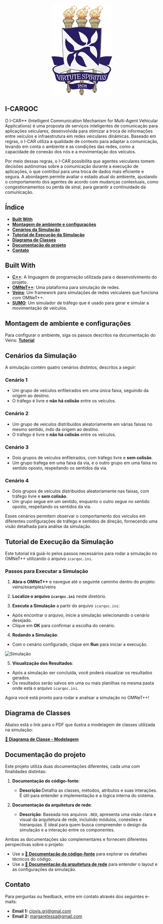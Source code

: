 <div align="center">
  <img src="./assets/brasao_ufba.png" alt="Brasão da UFBA" width="200" height="300"/>
</div>



## I-CARQOC


O I-CAR** (Intelligent Communication Mechanism for Multi-Agent Vehicular Applications) é uma proposta de serviços inteligentes de comunicação para aplicações veiculares, desenvolvida para otimizar a troca de informações entre veículos e infraestrutura em redes veiculares dinâmicas. Baseado em regras, o I-CAR utiliza a qualidade de contexto para adaptar a comunicação, levando em conta o ambiente e as condições das redes, como a capacidade de conexão dos nós e a movimentação dos veículos.

Por meio dessas regras, o I-CAR possibilita que agentes veiculares tomem decisões autônomas sobre a comunicação durante a execução de aplicações, o que contribui para uma troca de dados mais eficiente e segura. A abordagem permite avaliar o estado atual do ambiente, ajustando o comportamento dos agentes de acordo com mudanças contextuais, como congestionamentos ou perda de sinal, para garantir a continuidade da comunicação.

## Índice

- **[Built With](#built-with)**
- **[Montagem de ambiente e configurações](#montagem-de-ambiente-e-configurações)**
- **[Cenários da Simulação](#cenários-da-simulação)**
- **[Tutorial de Execução da Simulação](#tutorial-de-execução-da-simulação)**
- **[Diagrama de Classes](#diagrama-de-classes)**
- **[Documentação do projeto](#documentação-do-projeto)**
- **[Contato](#documentação-do-projeto)**


## Built With

- **[C++](https://learn.microsoft.com/pt-br/cpp/cpp/?view=msvc-170)**: A linguagem de programação utilizada para o desenvolvimento do projeto.
- **[OMNeT++](https://omnetpp.org/)**: Uma plataforma para simulação de redes.
- **[Veins](https://veins.car2x.org/)**: Um framework para simulações de redes veiculares que funciona com OMNeT++.
- **[SUMO](https://www.eclipse.org/sumo/)**: Um simulador de tráfego que é usado para gerar e simular a movimentação de veículos.

## Montagem de ambiente e configurações

Para configurar o ambiente, siga os passos descritos na documentação do Veins: **[Tutorial](https://veins.car2x.org/tutorial/)**


## Cenários da Simulação

A simulação contém quatro cenários distintos, descritos a seguir:

### Cenário 1
- Um grupo de veículos enfileirados em uma única faixa, seguindo da origem ao destino.
- O tráfego é livre e **não há colisão** entre os veículos.

### Cenário 2
- Um grupo de veículos distribuídos aleatoriamente em várias faixas no mesmo sentido, indo da origem ao destino.
- O tráfego é livre e **não há colisão** entre os veículos.

### Cenário 3
- Dois grupos de veículos enfileirados, com tráfego livre e **sem colisão**.
- Um grupo trafega em uma faixa da via, e o outro grupo em uma faixa no sentido oposto, respeitando os sentidos da via.

### Cenário 4
- Dois grupos de veículos distribuídos aleatoriamente nas faixas, com tráfego livre e **sem colisão**.
- Um grupo segue em um sentido, enquanto o outro segue no sentido oposto, respeitando os sentidos da via.

Esses cenários permitem observar o comportamento dos veículos em diferentes configurações de tráfego e sentidos de direção, fornecendo uma visão detalhada para análise da simulação.



## Tutorial de Execução da Simulação

Este tutorial irá guiá-lo pelos passos necessários para rodar a simulação no OMNeT++ utilizando o arquivo `icarqoc.ini`.

### Passos para Executar a Simulação

1. **Abra o OMNeT++** e navegue até o seguinte caminho dentro do projeto: veins/examples/veins

2. **Localize o arquivo `icarqoc.ini`** neste diretório.

3. **Execute a Simulação** a partir do arquivo `icarqoc.ini`:
- Após encontrar o arquivo, inicie a simulação selecionando o cenário desejado.
- Clique em **OK** para confirmar a escolha do cenário.

4. **Rodando a Simulação**:
- Com o cenário configurado, clique em **Run** para iniciar a execução.

![Simulação](assets/simulacao.gif)

5. **Visualização dos Resultados**:
- Após a simulação ser concluída, você poderá visualizar os resultados gerados.
- Os resultados serão salvos em uma ou mais planilhas na mesma pasta onde está o arquivo `icarqoc.ini`.

Agora você está pronto para rodar e analisar a simulação no OMNeT++! 

## Diagrama de Classes

Abaixo está o link para o PDF que ilustra a modelagem de classes utilizada na simulação:

**<a href="https://emerald-kizzie-19.tiiny.site/" target="_blank">📄 Diagrama de Classe - Modelagem</a>**


## Documentação do projeto

Este projeto utiliza duas documentações diferentes, cada uma com finalidades distintas:

1. **Documentação do código-fonte**:
   - **Descrição**:Detalha as classes, métodos, atributos e suas interações. É útil para entender a implementação e a lógica interna do sistema.

2. **Documentação da arquitetura de rede**:
   - **Descrição**: Baseada nos arquivos `.NED`, apresenta uma visão clara e visual da arquitetura de rede, incluindo módulos, conexões e hierarquias. É ideal para quem busca compreender o design da simulação e a interação entre os componentes.
   
Ambas as documentações são complementares e fornecem diferentes perspectivas sobre o projeto:
- Use a **[📖 Documentação do código-fonte](https://lasidvehicularcommunication.github.io/vehicular_qoc/docs/indexDoxy)** para explorar os detalhes técnicos do código.
- Use a **[📖 Documentação da arquitetura de rede](https://lasidvehicularcommunication.github.io/vehicular_qoc/docs/indexNeddoc)** para entender o layout e as configurações da simulação.


## Contato

Para perguntas ou feedback, entre em contato através dos seguintes e-mails:

- **Email 1:** clovis.grj@gmal.com
- **Email 2:** margaretessa@gmail.com
